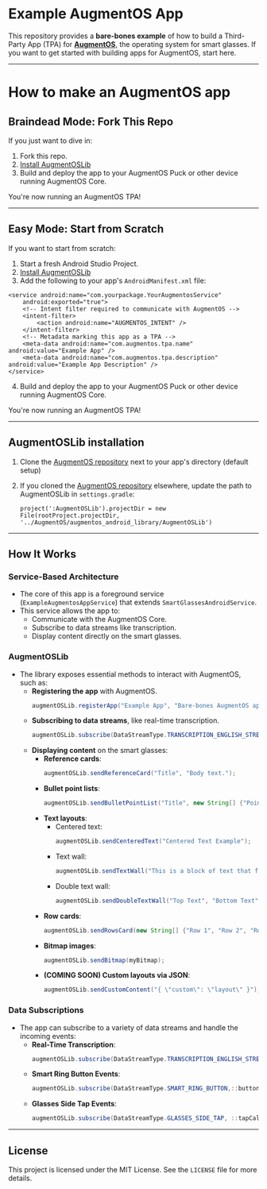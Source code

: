 # Example AugmentOS App

This repository provides a **bare-bones example** of how to build a Third-Party App (TPA) for **[AugmentOS](https://www.augmentos.org/)**, the operating system for smart glasses. If you want to get started with building apps for AugmentOS, start here.

---

# How to make an AugmentOS app

## **Braindead Mode: Fork This Repo**

If you just want to dive in:
1. Fork this repo.
2. [Install AugmentOSLib](#augmentoslib-installation)
3. Build and deploy the app to your AugmentOS Puck or other device running AugmentOS Core.

You're now running an AugmentOS TPA!

---

## **Easy Mode: Start from Scratch**

If you want to start from scratch:
1. Start a fresh Android Studio Project.
2. [Install AugmentOSLib](#augmentoslib-installation)
3. Add the following to your app's `AndroidManifest.xml` file:

```
<service android:name="com.yourpackage.YourAugmentosService"
    android:exported="true">
    <!-- Intent filter required to communicate with AugmentOS -->
    <intent-filter>
        <action android:name="AUGMENTOS_INTENT" />
    </intent-filter>
    <!-- Metadata marking this app as a TPA -->
    <meta-data android:name="com.augmentos.tpa.name" android:value="Example App" />
    <meta-data android:name="com.augmentos.tpa.description" android:value="Example App Description" />
</service>
```

4. Build and deploy the app to your AugmentOS Puck or other device running AugmentOS Core.

You're now running an AugmentOS TPA!

---

## **AugmentOSLib installation**

1. Clone the [AugmentOS repository](https://github.com/teamopensmartglasses/augmentos) next to your app's directory (default setup)

2. If you cloned the [AugmentOS repository](https://github.com/teamopensmartglasses/augmentos) elsewhere, update the path to AugmentOSLib in `settings.gradle`:
   ```
   project(':AugmentOSLib').projectDir = new File(rootProject.projectDir, '../AugmentOS/augmentos_android_library/AugmentOSLib')
   ```

---

## **How It Works**

### **Service-Based Architecture**
- The core of this app is a foreground service (`ExampleAugmentosAppService`) that extends `SmartGlassesAndroidService`.
- This service allows the app to:
  - Communicate with the AugmentOS Core.
  - Subscribe to data streams like transcription.
  - Display content directly on the smart glasses.

### **AugmentOSLib**
- The library exposes essential methods to interact with AugmentOS, such as:
  - **Registering the app** with AugmentOS.
    ```java
    augmentOSLib.registerApp("Example App", "Bare-bones AugmentOS app.");
    ```
  - **Subscribing to data streams**, like real-time transcription.
    ```java
    augmentOSLib.subscribe(DataStreamType.TRANSCRIPTION_ENGLISH_STREAM, this::processTranscriptionCallback);
    ```
  - **Displaying content** on the smart glasses:
    - **Reference cards**:
      ```java
      augmentOSLib.sendReferenceCard("Title", "Body text.");
      ```
    - **Bullet point lists**:
      ```java
      augmentOSLib.sendBulletPointList("Title", new String[] {"Point 1", "Point 2"});
      ```
    - **Text layouts**:
      - Centered text:
        ```java
        augmentOSLib.sendCenteredText("Centered Text Example");
        ```
      - Text wall:
        ```java
        augmentOSLib.sendTextWall("This is a block of text that fills the screen.");
        ```
      - Double text wall:
        ```java
        augmentOSLib.sendDoubleTextWall("Top Text", "Bottom Text");
        ```
    - **Row cards**:
      ```java
      augmentOSLib.sendRowsCard(new String[] {"Row 1", "Row 2", "Row 3"});
      ```
    - **Bitmap images**:
      ```java
      augmentOSLib.sendBitmap(myBitmap);
      ```
    - **(COMING SOON) Custom layouts via JSON**:
      ```java
      augmentOSLib.sendCustomContent("{ \"custom\": \"layout\" }");
      ```

### **Data Subscriptions**
- The app can subscribe to a variety of data streams and handle the incoming events:
  - **Real-Time Transcription**:
    ```java
    augmentOSLib.subscribe(DataStreamType.TRANSCRIPTION_ENGLISH_STREAM, ::transcriptCallback);
    ```
  - **Smart Ring Button Events**:
    ```java
    augmentOSLib.subscribe(DataStreamType.SMART_RING_BUTTON,::buttonCallback);
    ```
  - **Glasses Side Tap Events**:
    ```java
    augmentOSLib.subscribe(DataStreamType.GLASSES_SIDE_TAP, ::tapCallback);
    ```
---

## **License**

This project is licensed under the MIT License. See the `LICENSE` file for more details.
